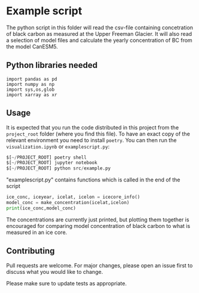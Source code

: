 # Example script

The python script in this folder will read the csv-file containing concetration of black carbon as measured at the Upper Freeman Glacier.
It will also read a selection of model files and calculate the yearly concentration of BC from the model CanESM5. 

## Python libraries needed

```
import pandas as pd
import numpy as np
import sys,os,glob
import xarray as xr
```

## Usage
It is expected that you run the code distributed in this project from the `project_root` folder (where you find this file). To have an exact copy of the relevant environment you need to install `poetry`. You can then run the `visualization.ipynb` or `examplescript.py`:
```python
$[~/PROJECT_ROOT] poetry shell
$[~/PROJECT_ROOT] jupyter notebook  
$[~/PROJECT_ROOT] python src/example.py 
```

"examplescript.py" contains functions which is called in the end of the script
```python
ice_conc, iceyear, icelat, icelon = icecore_info()
model_conc = make_concentration(icelat,icelon)
print(ice_conc,model_conc)
```
The concentrations are currently just printed, but plotting them together is encouraged for comparing model concentration of black carbon to what is measured in an ice core.

## Contributing
Pull requests are welcome. For major changes, please open an issue first to discuss what you would like to change.

Please make sure to update tests as appropriate.
